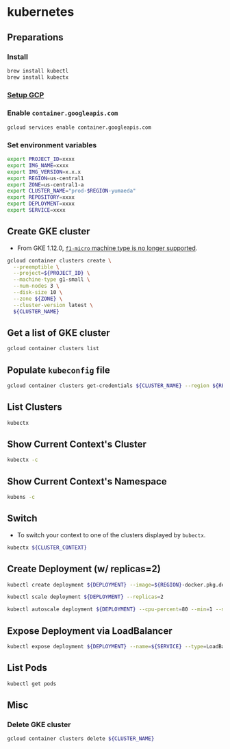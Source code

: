# kubernetes
## Preparations
### Install
```sh
brew install kubectl
brew install kubectx
```

### [Setup GCP](https://github.com/yumaeda/gcp/blob/main/README.md)

### Enable `container.googleapis.com`
```zsh
gcloud services enable container.googleapis.com
```

### Set environment variables
```zsh
export PROJECT_ID=xxxx
export IMG_NAME=xxxx
export IMG_VERSION=x.x.x
export REGION=us-central1
export ZONE=us-central1-a
export CLUSTER_NAME="prod-$REGION-yumaeda"
export REPOSITORY=xxxx
export DEPLOYMENT=xxxx
export SERVICE=xxxx
```

## Create GKE cluster
- From GKE 1.12.0, [`f1-micro` machine type is no longer supported](https://stackoverflow.com/questions/61357217/gcloud-kubernetes-in-f1-micro-results-in-node-pools-of-f1-micro-machines-are-no).

```zsh
gcloud container clusters create \
  --preemptible \
  --project=${PROJECT_ID} \
  --machine-type g1-small \
  --num-nodes 3 \
  --disk-size 10 \
  --zone ${ZONE} \
  --cluster-version latest \
  ${CLUSTER_NAME}
```

## Get a list of GKE cluster
```zsh
gcloud container clusters list
```

## Populate `kubeconfig` file
```zsh
gcloud container clusters get-credentials ${CLUSTER_NAME} --region ${REGION} --project ${PROJECT_ID}
```

## List Clusters
```sh
kubectx
```

## Show Current Context's Cluster
```sh
kubectx -c
```

## Show Current Context's Namespace
```sh
kubens -c
```

## Switch
- To switch your context to one of the clusters displayed by `bubectx`.
```sh
kubectx ${CLUSTER_CONTEXT}
```

## Create Deployment (w/ replicas=2)
```zsh
kubectl create deployment ${DEPLOYMENT} --image=${REGION}-docker.pkg.dev/${PROJECT_ID}/${REPOSITORY}/${IMG_NAME}:${IMG_VERSION}

kubectl scale deployment ${DEPLOYMENT} --replicas=2

kubectl autoscale deployment ${DEPLOYMENT} --cpu-percent=80 --min=1 --max=2
```

## Expose Deployment via LoadBalancer
```zsh
kubectl expose deployment ${DEPLOYMENT} --name=${SERVICE} --type=LoadBalancer --port 80 --target-port 8080
```

## List Pods
```sh
kubectl get pods
```

## Misc
### Delete GKE cluster
```zsh
gcloud container clusters delete ${CLUSTER_NAME}
```
